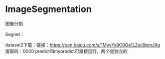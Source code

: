 # ImageSegmentation
图像分割

Segnet：

dataset2下载：链接：https://pan.baidu.com/s/1MyvYs9C0Ge1LZqjI9pmJXg 
提取码：0000 
predict和mypredict可直接运行。两个是独立的



